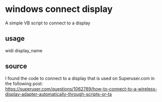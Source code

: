 # windows connect display
A simple VB script to connect to a display

## usage
widi display_name

## source
I found the code to connect to a display that is used on Superuser.com in the following post:  
https://superuser.com/questions/1062789/how-to-connect-to-a-wireless-display-adapter-automatically-through-scripts-or-ta  
